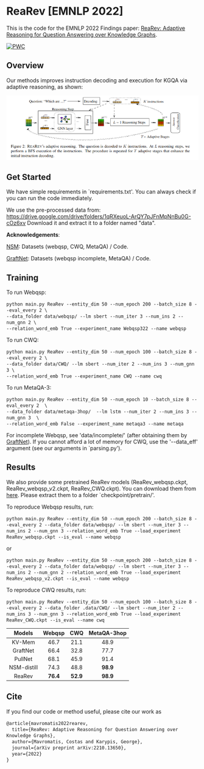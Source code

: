 # ReaRev [EMNLP 2022]
This is the code for the EMNLP 2022 Findings paper: [ReaRev: Adaptive Reasoning for Question Answering over Knowledge
Graphs](https://arxiv.org/abs/2210.13650).

[![PWC](https://img.shields.io/endpoint.svg?url=https://paperswithcode.com/badge/rearev-adaptive-reasoning-for-question/semantic-parsing-on-webquestionssp)](https://paperswithcode.com/sota/semantic-parsing-on-webquestionssp?p=rearev-adaptive-reasoning-for-question)

## Overview 
Our methods improves instruction decoding and execution for KGQA via adaptive reasoning, as shown:

![](./Rearev_framework.png)


## Get Started
We have simple requirements in `requirements.txt'. You can always check if you can run the code immediately.

We use the pre-processed data from: https://drive.google.com/drive/folders/1qRXeuoL-ArQY7pJFnMpNnBu0G-cOz6xv
Download it and extract it to a folder named "data".

__Acknowledgements__: 

[NSM](https://github.com/RichardHGL/WSDM2021_NSM): Datasets (webqsp, CWQ, MetaQA) / Code.

[GraftNet](https://github.com/haitian-sun/GraftNet): Datasets (webqsp incomplete, MetaQA) / Code.

## Training

To run Webqsp:
```
python main.py ReaRev --entity_dim 50 --num_epoch 200 --batch_size 8 --eval_every 2 \ 
--data_folder data/webqsp/ --lm sbert --num_iter 3 --num_ins 2 --num_gnn 2 \
--relation_word_emb True --experiment_name Webqsp322 --name webqsp
```

To run CWQ:
```
python main.py ReaRev --entity_dim 50 --num_epoch 100 --batch_size 8 --eval_every 2 \
--data_folder data/CWQ/ --lm sbert --num_iter 2 --num_ins 3 --num_gnn 3 \
--relation_word_emb True --experiment_name CWQ --name cwq
```
To run MetaQA-3:
```
python main.py ReaRev --entity_dim 50 --num_epoch 10 --batch_size 8 --eval_every 2  \
--data_folder data/metaqa-3hop/  --lm lstm --num_iter 2 --num_ins 3 --num_gnn 3  \
--relation_word_emb False --experiment_name metaqa3 --name metaqa 
```

For incomplete Webqsp, see  'data/incomplete/' (after obtaining them by [GraftNet](https://github.com/haitian-sun/GraftNet)). If you cannot afford a lot of memory for CWQ, use the '--data_eff' argument (see our arguments in `parsing.py').

## Results

We also provide some pretrained ReaRev models (ReaRev_webqsp.ckpt, ReaRev_webqsp_v2.ckpt, ReaRev_CWQ.ckpt). You can download them from [here](https://drive.google.com/file/d/1p7eLSsSKkZQxB32mT5lMsthVP6R_3x1j/view?usp=share_link). Please extract them to a folder `checkpoint/pretrain/'.

To reproduce Webqsp results, run:
```
python main.py ReaRev --entity_dim 50 --num_epoch 200 --batch_size 8 --eval_every 2 --data_folder data/webqsp/ --lm sbert --num_iter 3 --num_ins 2 --num_gnn 3 --relation_word_emb True --load_experiment ReaRev_webqsp.ckpt --is_eval --name webqsp
```
or
```
python main.py ReaRev --entity_dim 50 --num_epoch 200 --batch_size 8 --eval_every 2 --data_folder data/webqsp/ --lm sbert --num_iter 3 --num_ins 2 --num_gnn 2 --relation_word_emb True --load_experiment ReaRev_webqsp_v2.ckpt --is_eval --name webqsp
```

To reproduce CWQ results, run:
```
python main.py ReaRev --entity_dim 50 --num_epoch 100 --batch_size 8 --eval_every 2 --data_folder .data/CWQ/ --lm sbert --num_iter 2 --num_ins 3 --num_gnn 3 --relation_word_emb True --load_experiment ReaRev_CWQ.ckpt --is_eval --name cwq
```

|Models | Webqsp| CWQ | MetaQA-3hop|
|:---:|:---:|:---:|:---:|
|KV-Mem| 46.7 | 21.1| 48.9 |
|GraftNet| 66.4 | 32.8 |77.7 |
|PullNet| 68.1 |  45.9 | 91.4| 
|NSM-distill| 74.3 | 48.8 | **98.9** |
|ReaRev| **76.4** | **52.9** | **98.9** |

## Cite
If you find our code or method useful, please cite our work as
```
@article{mavromatis2022rearev,
  title={ReaRev: Adaptive Reasoning for Question Answering over Knowledge Graphs},
  author={Mavromatis, Costas and Karypis, George},
  journal={arXiv preprint arXiv:2210.13650},
  year={2022}
}
```
